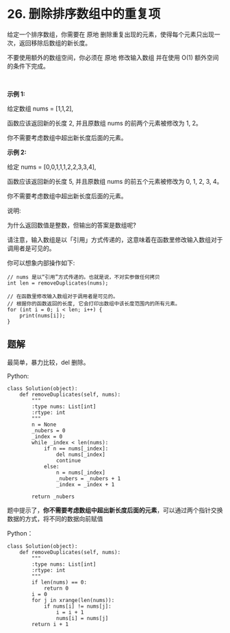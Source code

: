 # 26. 删除排序数组中的重复项

给定一个排序数组，你需要在 原地 删除重复出现的元素，使得每个元素只出现一次，返回移除后数组的新长度。

不要使用额外的数组空间，你必须在 原地 修改输入数组 并在使用 O(1) 额外空间的条件下完成。

 

**示例 1:**

给定数组 nums = [1,1,2], 

函数应该返回新的长度 2, 并且原数组 nums 的前两个元素被修改为 1, 2。 

你不需要考虑数组中超出新长度后面的元素。

**示例 2:**

给定 nums = [0,0,1,1,1,2,2,3,3,4],

函数应该返回新的长度 5, 并且原数组 nums 的前五个元素被修改为 0, 1, 2, 3, 4。

你不需要考虑数组中超出新长度后面的元素。
 

说明:

为什么返回数值是整数，但输出的答案是数组呢?

请注意，输入数组是以「引用」方式传递的，这意味着在函数里修改输入数组对于调用者是可见的。

你可以想象内部操作如下:

```
// nums 是以“引用”方式传递的。也就是说，不对实参做任何拷贝
int len = removeDuplicates(nums);

// 在函数里修改输入数组对于调用者是可见的。
// 根据你的函数返回的长度, 它会打印出数组中该长度范围内的所有元素。
for (int i = 0; i < len; i++) {
    print(nums[i]);
}
```

## 题解

最简单，暴力比较，del 删除。

Python:

```
class Solution(object):
    def removeDuplicates(self, nums):
        """
        :type nums: List[int]
        :rtype: int
        """
        n = None
        _nubers = 0
        _index = 0
        while _index < len(nums):
            if n == nums[_index]:
                del nums[_index]
                continue
            else:
                n = nums[_index]
                _nubers = _nubers + 1
                _index = _index + 1

        return _nubers
```

题中提示了，**你不需要考虑数组中超出新长度后面的元素**，可以通过两个指针交换数据的方式，将不同的数据向前赋值

Python：

```
class Solution(object):
    def removeDuplicates(self, nums):
        """
        :type nums: List[int]
        :rtype: int
        """
        if len(nums) == 0:
            return 0
        i = 0
        for j in xrange(len(nums)):
            if nums[i] != nums[j]:
                i = i + 1
                nums[i] = nums[j]
        return i + 1
```
